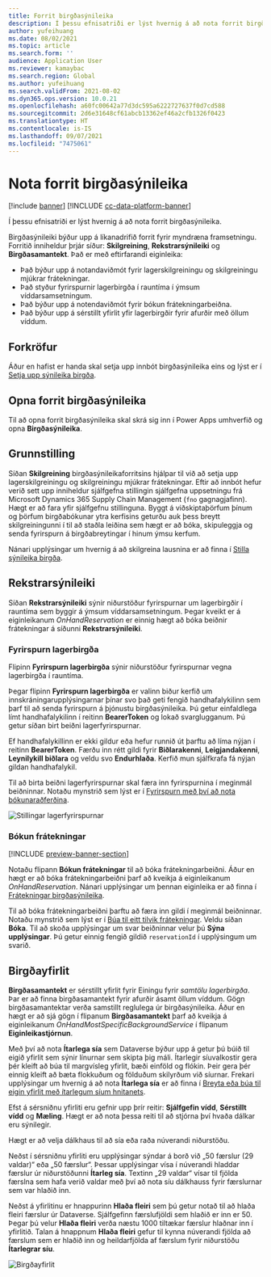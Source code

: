 ```yaml
---
title: Forrit birgðasýnileika
description: Í þessu efnisatriði er lýst hvernig á að nota forrit birgðasýnileika.
author: yufeihuang
ms.date: 08/02/2021
ms.topic: article
ms.search.form: ''
audience: Application User
ms.reviewer: kamaybac
ms.search.region: Global
ms.author: yufeihuang
ms.search.validFrom: 2021-08-02
ms.dyn365.ops.version: 10.0.21
ms.openlocfilehash: a60fc00642a77d3dc595a6222727637f0d7cd588
ms.sourcegitcommit: 2d6e31648cf61abcb13362ef46a2cfb1326f0423
ms.translationtype: HT
ms.contentlocale: is-IS
ms.lasthandoff: 09/07/2021
ms.locfileid: "7475061"
---
```

# <a name="use-the-inventory-visibility-app"></a>Nota forrit birgðasýnileika

[!include [banner](../includes/banner.md)]
[!INCLUDE [cc-data-platform-banner](../../includes/cc-data-platform-banner.md)]

Í þessu efnisatriði er lýst hvernig á að nota forrit birgðasýnileika.

Birgðasýnileiki býður upp á líkanadrifið forrit fyrir myndræna framsetningu. Forritið inniheldur þrjár síður: **Skilgreining**, **Rekstrarsýnileiki** og **Birgðasamantekt**. Það er með eftirfarandi eiginleika:

- Það býður upp á notandaviðmót fyrir lagerskilgreiningu og skilgreiningu mjúkrar frátekningar.
- Það styður fyrirspurnir lagerbirgða í rauntíma í ýmsum víddarsamsetningum.
- Það býður upp á notendaviðmót fyrir bókun frátekningarbeiðna.
- Það býður upp á sérstillt yfirlit yfir lagerbirgðir fyrir afurðir með öllum víddum.

## <a name="prerequisites"></a>Forkröfur

Áður en hafist er handa skal setja upp innbót birgðasýnileika eins og lýst er í [Setja upp sýnileika birgða](inventory-visibility-setup.md).

## <a name="open-the-inventory-visibility-app"></a>Opna forrit birgðasýnileika

Til að opna forrit birgðasýnileika skal skrá sig inn í Power Apps umhverfið og opna **Birgðasýnileika**.

## <a name="configuration"></a><a name="configuration"></a>Grunnstilling

Síðan **Skilgreining** birgðasýnileikaforritsins hjálpar til við að setja upp lagerskilgreiningu og skilgreiningu mjúkrar frátekningar. Eftir að innbót hefur verið sett upp inniheldur sjálfgefna stillingin sjálfgefna uppsetningu frá Microsoft Dynamics 365 Supply Chain Management (`fno` gagnagjafinn). Hægt er að fara yfir sjálfgefnu stillinguna. Byggt á viðskiptaþörfum þínum og þörfum birgðabókunar ytra kerfisins geturðu auk þess breytt skilgreiningunni í til að staðla leiðina sem hægt er að bóka, skipuleggja og senda fyrirspurn á birgðabreytingar í hinum ýmsu kerfum.

Nánari upplýsingar um hvernig á að skilgreina lausnina er að finna í [Stilla sýnileika birgða](inventory-visibility-configuration.md).

## <a name="operational-visibility"></a>Rekstrarsýnileiki

Síðan **Rekstrarsýnileiki** sýnir niðurstöður fyrirspurnar um lagerbirgðir í rauntíma sem byggir á ýmsum víddarsamsetningum. Þegar kveikt er á eiginleikanum *OnHandReservation* er einnig hægt að bóka beiðnir frátekningar á síðunni **Rekstrarsýnileiki**.

### <a name="on-hand-query"></a>Fyrirspurn lagerbirgða

Flipinn **Fyrirspurn lagerbirgða** sýnir niðurstöður fyrirspurnar vegna lagerbirgða í rauntíma.

Þegar flipinn **Fyrirspurn lagerbirgða** er valinn biður kerfið um innskráningarupplýsingarnar þínar svo það geti fengið handhafalykilinn sem þarf til að senda fyrirspurn á þjónustu birgðasýnileika. Þú getur einfaldlega límt handhafalykilinn í reitinn **BearerToken** og lokað svarglugganum. Þú getur síðan birt beiðni lagerfyrirspurnar.

Ef handhafalykillinn er ekki gildur eða hefur runnið út þarftu að líma nýjan í reitinn **BearerToken**. Færðu inn rétt gildi fyrir **Biðlarakenni**, **Leigjandakenni**, **Leynilykill biðlara** og veldu svo **Endurhlaða**. Kerfið mun sjálfkrafa fá nýjan gildan handhafalykil.

Til að birta beiðni lagerfyrirspurnar skal færa inn fyrirspurnina í meginmál beiðninnar. Notaðu mynstrið sem lýst er í [Fyrirspurn með því að nota bókunaraðferðina](inventory-visibility-api.md#query-with-post-method).

![Stillingar lagerfyrirspurnar](media/inventory-visibility-query-settings.png "Stillingar lagerfyrirspurnar")

### <a name="reservation-posting"></a>Bókun frátekningar

[!INCLUDE [preview-banner-section](../../includes/preview-banner-section.md)]

Notaðu flipann **Bókun frátekningar** til að bóka frátekningarbeiðni. Áður en hægt er að bóka frátekningarbeiðni þarf að kveikja á eiginleikanum *OnHandReservation*. Nánari upplýsingar um þennan eiginleika er að finna í [Frátekningar birgðasýnileika](inventory-visibility-reservations.md).

Til að bóka frátekningarbeiðni þarftu að færa inn gildi í meginmál beiðninnar. Notaðu mynstrið sem lýst er í [Búa til eitt tilvik frátekningar](inventory-visibility-api.md#create-one-reservation-event). Veldu síðan **Bóka**. Til að skoða upplýsingar um svar beiðninnar velur þú **Sýna upplýsingar**. Þú getur einnig fengið gildið `reservationId` í upplýsingum um svarið.

## <a name="inventory-summary"></a><a name="inventory-summary"></a>Birgðayfirlit

**Birgðasamantekt** er sérstillt yfirlit fyrir Einingu fyrir *samtölu lagerbirgða*. Þar er að finna birgðasamantekt fyrir afurðir ásamt öllum víddum. Gögn birgðasamantektar verða samstillt reglulega úr birgðasýnileika. Áður en hægt er að sjá gögn í flipanum **Birgðasamantekt** þarf að kveikja á eiginleikanum *OnHandMostSpecificBackgroundService* í flipanum **Eiginleikastjórnun**.

Með því að nota **Ítarlega sía** sem Dataverse býður upp á getur þú búið til eigið yfirlit sem sýnir línurnar sem skipta þig máli. Ítarlegir síuvalkostir gera þér kleift að búa til margvísleg yfirlit, bæði einföld og flókin. Þeir gera þér einnig kleift að bæta flokkuðum og földuðum skilyrðum við síurnar. Frekari upplýsingar um hvernig á að nota **Ítarlega sía** er að finna í [Breyta eða búa til eigin yfirlit með ítarlegum síum hnitanets](/powerapps/user/grid-filters-advanced).

Efst á sérsniðnu yfirliti eru gefnir upp þrír reitir: **Sjálfgefin vídd**, **Sérstillt vídd** og **Mæling**. Hægt er að nota þessa reiti til að stjórna því hvaða dálkar eru sýnilegir.

Hægt er að velja dálkhaus til að sía eða raða núverandi niðurstöðu.

Neðst í sérsniðnu yfirliti eru upplýsingar sýndar á borð við „50 færslur (29 valdar)“ eða „50 færslur“. Þessar upplýsingar vísa í núverandi hladdar færslur úr niðurstöðunni **Ítarleg sía**. Textinn „29 valdar“ vísar til fjölda færslna sem hafa verið valdar með því að nota síu dálkhauss fyrir færslurnar sem var hlaðið inn.

Neðst á yfirlitinu er hnappurinn **Hlaða fleiri** sem þú getur notað til að hlaða fleiri færslur úr Dataverse. Sjálfgefinn færslufjöldi sem hlaðið er inn er 50. Þegar þú velur **Hlaða fleiri** verða næstu 1000 tiltækar færslur hlaðnar inn í yfirlitið. Talan á hnappnum **Hlaða fleiri** gefur til kynna núverandi fjölda að færslum sem er hlaðið inn og heildarfjölda af færslum fyrir niðurstöðu **Ítarlegrar síu**.

![Birgðayfirlit](media/inventory-visibility-onhand-list.png "Birgðayfirlit")
